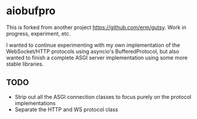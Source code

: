 # aiobufpro

This is forked from another project https://github.com/erm/gutsy. Work in progress, experiment, etc.

I wanted to continue experimenting with my own implementation of the WebSocket/HTTP protocols using asyncio's BufferedProtocol, but also wanted to finish a complete ASGI server implementation using some more stable libraries.

## TODO

- Strip out all the ASGI connection classes to focus purely on the protocol implementations
- Separate the HTTP and WS protocol class